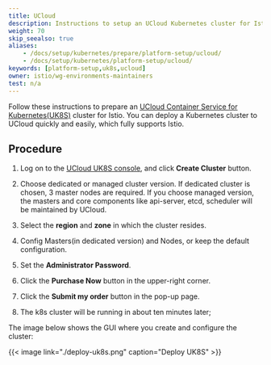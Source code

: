 ```yaml
---
title: UCloud
description: Instructions to setup an UCloud Kubernetes cluster for Istio.
weight: 70
skip_seealso: true
aliases:
    - /docs/setup/kubernetes/prepare/platform-setup/ucloud/
    - /docs/setup/kubernetes/platform-setup/ucloud/
keywords: [platform-setup,uk8s,ucloud]
owner: istio/wg-environments-maintainers
test: n/a
---
```


Follow these instructions to prepare an
[UCloud Container Service for Kubernetes(UK8S)](https://docs.ucloud.cn/uk8s/README)
cluster for Istio.
You can deploy a Kubernetes cluster to UCloud quickly and easily, which fully supports Istio.

## Procedure

1. Log on to the [UCloud UK8S console](https://console.ucloud.cn/uk8s/manage), and click **Create Cluster** button.

1. Choose dedicated or managed cluster version. If dedicated cluster is chosen, 3 master nodes are required. If you choose managed version, the masters and core components like api-server, etcd, scheduler will be maintained by UCloud.

1. Select the **region** and **zone** in which the cluster resides.

1. Config Masters(in dedicated version) and Nodes, or keep the default configuration.

1. Set the **Administrator Password**.

1. Click the **Purchase Now** button in the upper-right corner.

1. Click the **Submit my order** button in the pop-up page.

1. The k8s cluster will be running in about ten minutes later;

The image below shows the GUI where you create and configure the cluster:

{{< image link="./deploy-uk8s.png" caption="Deploy UK8S" >}}